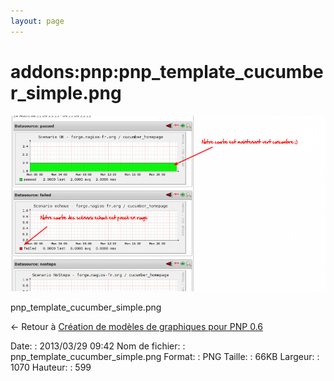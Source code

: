 ```yaml
---
layout: page
---
```


addons:pnp:pnp\_template\_cucumber\_simple.png
==============================================

[![pnp\_template\_cucumber\_simple.png](../../../assets/media/addons/pnp/pnp_template_cucumber_simple.png@cache=&w=900&h=503 "pnp_template_cucumber_simple.png")](../../../assets/media/addons/pnp/pnp_template_cucumber_simple.png@cache= "Afficher le fichier original")

pnp\_template\_cucumber\_simple.png

← Retour à [Création de modèles de graphiques pour PNP
0.6](../../../nagios/addons/pnp/creation-template-graph.html "nagios:addons:pnp:creation-template-graph")

Date:
:   2013/03/29 09:42
Nom de fichier:
:   pnp\_template\_cucumber\_simple.png
Format:
:   PNG
Taille:
:   66KB
Largeur:
:   1070
Hauteur:
:   599

